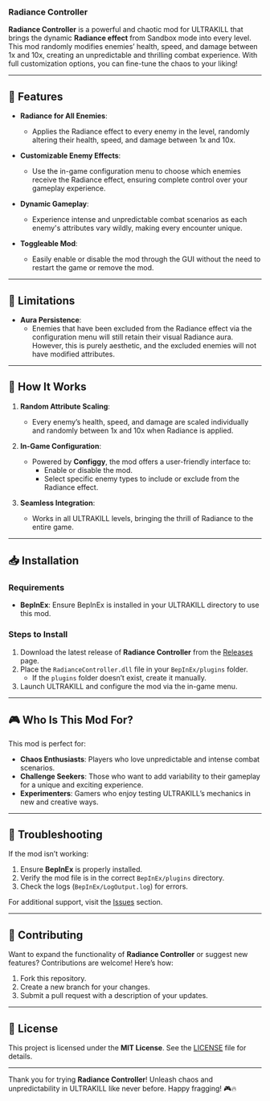 ### **Radiance Controller**

**Radiance Controller** is a powerful and chaotic mod for ULTRAKILL that brings the dynamic **Radiance effect** from Sandbox mode into every level. This mod randomly modifies enemies’ health, speed, and damage between 1x and 10x, creating an unpredictable and thrilling combat experience. With full customization options, you can fine-tune the chaos to your liking!

---

## 🌟 Features

- **Radiance for All Enemies**: 
  - Applies the Radiance effect to every enemy in the level, randomly altering their health, speed, and damage between 1x and 10x.
  
- **Customizable Enemy Effects**:
  - Use the in-game configuration menu to choose which enemies receive the Radiance effect, ensuring complete control over your gameplay experience.

- **Dynamic Gameplay**:
  - Experience intense and unpredictable combat scenarios as each enemy's attributes vary wildly, making every encounter unique.

- **Toggleable Mod**:
  - Easily enable or disable the mod through the GUI without the need to restart the game or remove the mod.

---

## 🚧 Limitations

- **Aura Persistence**: 
  - Enemies that have been excluded from the Radiance effect via the configuration menu will still retain their visual Radiance aura. However, this is purely aesthetic, and the excluded enemies will not have modified attributes.

---

## 🚀 How It Works

1. **Random Attribute Scaling**:
   - Every enemy’s health, speed, and damage are scaled individually and randomly between 1x and 10x when Radiance is applied.
   
2. **In-Game Configuration**:
   - Powered by **Configgy**, the mod offers a user-friendly interface to:
     - Enable or disable the mod.
     - Select specific enemy types to include or exclude from the Radiance effect.

3. **Seamless Integration**:
   - Works in all ULTRAKILL levels, bringing the thrill of Radiance to the entire game.

---

## 📥 Installation

### Requirements
- **BepInEx**: Ensure BepInEx is installed in your ULTRAKILL directory to use this mod.

### Steps to Install
1. Download the latest release of **Radiance Controller** from the [Releases](https://github.com/YourRepo/RadianceController/releases) page.
2. Place the `RadianceController.dll` file in your `BepInEx/plugins` folder.
   - If the `plugins` folder doesn’t exist, create it manually.
3. Launch ULTRAKILL and configure the mod via the in-game menu.

---

## 🎮 Who Is This Mod For?

This mod is perfect for:
- **Chaos Enthusiasts**: Players who love unpredictable and intense combat scenarios.
- **Challenge Seekers**: Those who want to add variability to their gameplay for a unique and exciting experience.
- **Experimenters**: Gamers who enjoy testing ULTRAKILL’s mechanics in new and creative ways.

---

## 🔧 Troubleshooting

If the mod isn’t working:
1. Ensure **BepInEx** is properly installed.
2. Verify the mod file is in the correct `BepInEx/plugins` directory.
3. Check the logs (`BepInEx/LogOutput.log`) for errors.

For additional support, visit the [Issues](https://github.com/YourRepo/RadianceController/issues) section.

---

## 🤝 Contributing

Want to expand the functionality of **Radiance Controller** or suggest new features? Contributions are welcome! Here’s how:
1. Fork this repository.
2. Create a new branch for your changes.
3. Submit a pull request with a description of your updates.

---

## 📜 License

This project is licensed under the **MIT License**. See the [LICENSE](LICENSE) file for details.

---

Thank you for trying **Radiance Controller**! Unleash chaos and unpredictability in ULTRAKILL like never before. Happy fragging! 🎮🔥
